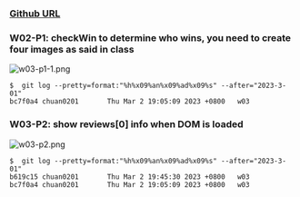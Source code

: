 ### [Github URL](https://github.com/Chuan0201/1112-1N-js-demo-211410302.git)

### W02-P1: checkWin to determine who wins, you need to create four images as said in class

![w03-p1-1.png](https://yklkxuvilcamlqqnhytw.supabase.co/storage/v1/object/public/thu211410302/w03/w03-p1.png)

```
$  git log --pretty=format:"%h%x09%an%x09%ad%x09%s" --after="2023-3-01"
bc7f0a4 chuan0201       Thu Mar 2 19:05:09 2023 +0800   w03
```

### W03-P2: show reviews[0] info when DOM is loaded

![w03-p2.png](https://yklkxuvilcamlqqnhytw.supabase.co/storage/v1/object/public/thu211410302/w03/w03-p2.png?t=2023-03-02T11%3A43%3A59.784Z)

```
$  git log --pretty=format:"%h%x09%an%x09%ad%x09%s" --after="2023-3-01"
b619c15 chuan0201       Thu Mar 2 19:45:30 2023 +0800   w03
bc7f0a4 chuan0201       Thu Mar 2 19:05:09 2023 +0800   w03
```
